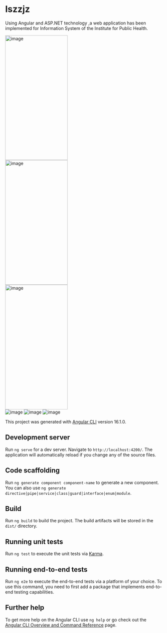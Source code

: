 # Iszzjz
<p>Using Angular and ASP.NET technology ,a web application has been implemented for Information System of the Institute for Public Health.</p>

<div class="container">
  <div class="row">
    <div class="col">
    <img src="image1.jpg" width="200px" height="400px" alt="image">
    </div>
    <div class="col">
      <img src="image2.jpg" width="200px" height="400px" alt="image">
    </div>
    <div class="col">
    <img src="image3.jpg" width="200px" height="400px" alt="image">
    </div>
  </div>
</div>
<img src="image4.jpg" alt="image">
<img src="logovanje.jpg" alt="image">
<img src="image5.png" alt="image">

This project was generated with [Angular CLI](https://github.com/angular/angular-cli) version 16.1.0.

## Development server

Run `ng serve` for a dev server. Navigate to `http://localhost:4200/`. The application will automatically reload if you change any of the source files.

## Code scaffolding

Run `ng generate component component-name` to generate a new component. You can also use `ng generate directive|pipe|service|class|guard|interface|enum|module`.

## Build

Run `ng build` to build the project. The build artifacts will be stored in the `dist/` directory.

## Running unit tests

Run `ng test` to execute the unit tests via [Karma](https://karma-runner.github.io).

## Running end-to-end tests

Run `ng e2e` to execute the end-to-end tests via a platform of your choice. To use this command, you need to first add a package that implements end-to-end testing capabilities.

## Further help

To get more help on the Angular CLI use `ng help` or go check out the [Angular CLI Overview and Command Reference](https://angular.io/cli) page.
